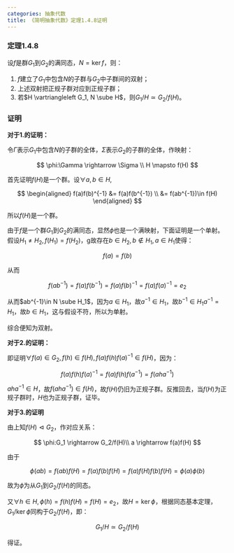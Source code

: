 ```yaml
---
categories: 抽象代数
title: 《简明抽象代数》定理1.4.8证明
---
```


### 定理1.4.8

设$f$是群$G_1$到$G_2$的满同态，$N=\ker f$，则：

1. $f$建立了$G_1$中包含$N$的子群与$G_2$中子群间的双射；
2. 上述双射把正规子群对应到正规子群；
3. 若$H \vartriangleleft G_1, N \sube H$，则$G_1/H \simeq G_2/f(H)$。

### 证明

**对于1.的证明：**

令$\Gamma$表示$G_1$中包含$N$的子群的全体，$\Sigma$表示$G_2$的子群的全体，作映射：


$$
\phi:\Gamma \rightarrow \Sigma \\
H \mapsto f(H)
$$


首先证明$f(H)$是一个群。设$\forall a,b \in H$,


$$
\begin{aligned}
f(a)f(b)^{-1} &= f(a)f(b^{-1}) \\
&= f(ab^{-1})\in f(H)
\end{aligned}
$$


所以$f(H)$是一个群。

由于$f$是一个群$G_1$到$G_2$的满同态，显然$\phi$也是一个满映射，下面证明是一个单射。假设$H_1 \neq H_2, f(H_1)=f(H_2)$，g故存在$b \in H_2, b \notin H_1, a \in H_1$使得：


$$
f(a)=f(b)
$$


从而


$$
f(ab^{-1})=f(a)f(b^{-1})=f(a)f(b)^{-1}=f(a)f(a)^{-1}=e_2
$$


从而$ab^{-1}\in N \sube H_1$，因为$a\in H_1$，故$a^{-1}\in H_1$，故$b^{-1}\in H_1a^{-1}=H_1$，故$b\in H_1$，这与假设不符，所以为单射。

综合便知为双射。

**对于2.的证明：**

即证明$\forall f(a)\in G_2, f(h) \in f(H),f(a)f(h)f(a)^{-1} \in f(H)$，因为：


$$
f(a)f(h)f(a)^{-1}=f(a)f(h)f(a^{-1})=f(aha^{-1})
$$


$aha^{-1} \in H$，故$f(aha^{-1}) \in f(H)$，故$f(H)$仍旧为正规子群。反推回去，当$f(H)$为正规子群时，$H$也为正规子群，证毕。

**对于3.的证明**

由上知$f(H) \vartriangleleft G_2$，作对应关系：


$$
\phi:G_1 \rightarrow G_2/f(H)\\
a \rightarrow f(a)f(H)
$$


由于


$$
\phi(ab)=f(ab)f(H)=f(a)f(b)f(H)=f(a)f(H)f(b)f(H)=\phi(a)\phi(b)
$$


故为$\phi$为从$G_1$到$G_2/f(H)$的同态。

又$\forall h \in H, \phi(h)=f(h)f(H)=f(H)=e_2$，故$H=\ker \phi$，根据同态基本定理，$G_1/\ker \phi$同构于$G_2/f(H)$，即：


$$
G_1/H \simeq G_2/f(H)
$$


得证。









